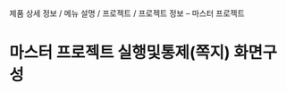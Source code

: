 <!--breadcrumb:제품 상세 정보 / 메뉴 설명 / 프로젝트 / 프로젝트 정보 – 마스터 프로젝트--><span class="md-breadcrumb">제품 상세 정보 / 메뉴 설명 / 프로젝트 / 프로젝트 정보 – 마스터 프로젝트</span>
# 마스터 프로젝트 실행및통제(쪽지) 화면구성
